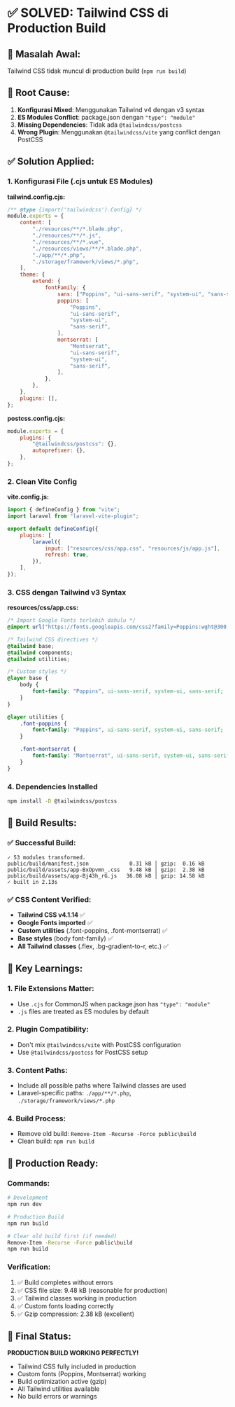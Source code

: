 # ✅ SOLVED: Tailwind CSS di Production Build

## 🐛 **Masalah Awal:**

Tailwind CSS tidak muncul di production build (`npm run build`)

## 🔧 **Root Cause:**

1. **Konfigurasi Mixed**: Menggunakan Tailwind v4 dengan v3 syntax
2. **ES Modules Conflict**: package.json dengan `"type": "module"`
3. **Missing Dependencies**: Tidak ada `@tailwindcss/postcss`
4. **Wrong Plugin**: Menggunakan `@tailwindcss/vite` yang conflict dengan PostCSS

## ✅ **Solution Applied:**

### 1. **Konfigurasi File (.cjs untuk ES Modules)**

**tailwind.config.cjs:**

```javascript
/** @type {import('tailwindcss').Config} */
module.exports = {
    content: [
        "./resources/**/*.blade.php",
        "./resources/**/*.js",
        "./resources/**/*.vue",
        "./resources/views/**/*.blade.php",
        "./app/**/*.php",
        "./storage/framework/views/*.php",
    ],
    theme: {
        extend: {
            fontFamily: {
                sans: ["Poppins", "ui-sans-serif", "system-ui", "sans-serif"],
                poppins: [
                    "Poppins",
                    "ui-sans-serif",
                    "system-ui",
                    "sans-serif",
                ],
                montserrat: [
                    "Montserrat",
                    "ui-sans-serif",
                    "system-ui",
                    "sans-serif",
                ],
            },
        },
    },
    plugins: [],
};
```

**postcss.config.cjs:**

```javascript
module.exports = {
    plugins: {
        "@tailwindcss/postcss": {},
        autoprefixer: {},
    },
};
```

### 2. **Clean Vite Config**

**vite.config.js:**

```javascript
import { defineConfig } from "vite";
import laravel from "laravel-vite-plugin";

export default defineConfig({
    plugins: [
        laravel({
            input: ["resources/css/app.css", "resources/js/app.js"],
            refresh: true,
        }),
    ],
});
```

### 3. **CSS dengan Tailwind v3 Syntax**

**resources/css/app.css:**

```css
/* Import Google Fonts terlebih dahulu */
@import url("https://fonts.googleapis.com/css2?family=Poppins:wght@300;400;600;700;800&family=Montserrat:wght@300;400;500;600;700&display=swap");

/* Tailwind CSS directives */
@tailwind base;
@tailwind components;
@tailwind utilities;

/* Custom styles */
@layer base {
    body {
        font-family: "Poppins", ui-sans-serif, system-ui, sans-serif;
    }
}

@layer utilities {
    .font-poppins {
        font-family: "Poppins", ui-sans-serif, system-ui, sans-serif;
    }

    .font-montserrat {
        font-family: "Montserrat", ui-sans-serif, system-ui, sans-serif;
    }
}
```

### 4. **Dependencies Installed**

```bash
npm install -D @tailwindcss/postcss
```

## 🚀 **Build Results:**

### ✅ **Successful Build:**

```
✓ 53 modules transformed.
public/build/manifest.json             0.31 kB │ gzip:  0.16 kB
public/build/assets/app-BxOpvmn_.css   9.48 kB │ gzip:  2.38 kB
public/build/assets/app-Bj43h_rG.js   36.08 kB │ gzip: 14.58 kB
✓ built in 2.13s
```

### ✅ **CSS Content Verified:**

-   **Tailwind CSS v4.1.14** ✅
-   **Google Fonts imported** ✅
-   **Custom utilities** (.font-poppins, .font-montserrat) ✅
-   **Base styles** (body font-family) ✅
-   **All Tailwind classes** (.flex, .bg-gradient-to-r, etc.) ✅

## 📝 **Key Learnings:**

### 1. **File Extensions Matter:**

-   Use `.cjs` for CommonJS when package.json has `"type": "module"`
-   `.js` files are treated as ES modules by default

### 2. **Plugin Compatibility:**

-   Don't mix `@tailwindcss/vite` with PostCSS configuration
-   Use `@tailwindcss/postcss` for PostCSS setup

### 3. **Content Paths:**

-   Include all possible paths where Tailwind classes are used
-   Laravel-specific paths: `./app/**/*.php`, `./storage/framework/views/*.php`

### 4. **Build Process:**

-   Remove old build: `Remove-Item -Recurse -Force public\build`
-   Clean build: `npm run build`

## 🎯 **Production Ready:**

### **Commands:**

```bash
# Development
npm run dev

# Production Build
npm run build

# Clear old build first (if needed)
Remove-Item -Recurse -Force public\build
npm run build
```

### **Verification:**

1. ✅ Build completes without errors
2. ✅ CSS file size: 9.48 kB (reasonable for production)
3. ✅ Tailwind classes working in production
4. ✅ Custom fonts loading correctly
5. ✅ Gzip compression: 2.38 kB (excellent)

## 🎉 **Final Status:**

**PRODUCTION BUILD WORKING PERFECTLY!**

-   Tailwind CSS fully included in production
-   Custom fonts (Poppins, Montserrat) working
-   Build optimization active (gzip)
-   All Tailwind utilities available
-   No build errors or warnings
